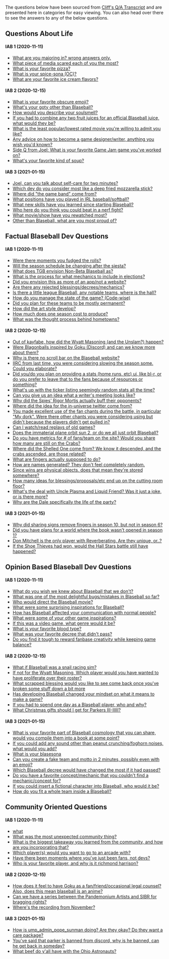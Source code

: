 The questions below have been sourced from [Cliff's Q/A Transcript](https://www.notion.so/Cliff-s-Notes-Q-A-Archive-ba2a2ede574d4b85ace0c577fba492e1) and are presented here in categories for easy viewing. You can also head over there to see the answers to any of the below questions.

## Questions About Life
#### IAB 1 (2020-11-11)
 - [What are you majoring in? wrong answers only.]()
 - [What piece of media scared each of you the most?]()
 - [What is your favorite pizza?]()
 - [What is your spice-sona (OC)?]()
 - [What are your favorite ice cream flavors?]()

#### IAB 2 (2020-12-15)
 - [What is your favorite obscure emoji?]()
 - [What's your goty other than Blaseball?]()
 - [How would you describe your soulsmell?]()
 - [If you had to combine any two fruit juices for an official Blaseball juice, what would they be?]()
 - [What is the least popular/lowest rated movie you're willing to admit you like?]()
 - [Any advice on how to become a game designer/writer, anything you wish you'd known?]()
 - [Side Q from Joel: What is your favorite Game Jam game you've worked on?]()
 - [What's your favorite kind of soup?]()

#### IAB 3 (2021-01-15)
 - [Joel, can you talk about self-care for two minutes?]()
 - [Which dev do you consider most like a deep fried mozzarella stick?]()
 - [Where did "the game band" come from?]()
 - [What positions have you played in IRL baseball/softball?]()
 - [What new skills have you learned since starting Blaseball?]()
 - [Who here do you think you could beat in a nerf fight?]()
 - [What movie/show have you rewatched most?]()
 - [Other than Blaseball, what are you most proud of?]()


## Factual Blaseball Dev Questions
#### IAB 1 (2020-11-11)
 - [Were there moments you fudged the rolls?]()
 - [Will the season schedule be changing after the siesta?]()
 - [What does TGB envision Non-Beta Blaseball as?]()
 - [What is the process for what mechanics to include in elections?]()
 - [Did you envision this as more of an app/not a website?]()
 - [Are there any rejected blessings/decrees/mechanics?]()
 - [Is there a little league Blaseball, any notable teams, where is the hall?]()
 - [How do you manage the state of the game? (Code-wise)]()
 - [Did you plan for these teams to be mostly permanent?]()
 - [How did the art style develop?]()
 - [How much does one season cost to produce?]()
 - [What was the thought process behind hometowns?]()

#### IAB 2 (2020-12-15)
 - [Out of kayfabe, how did the Wyatt Masoning (and the Unslam?) happen?]()
 - [Were Blagonballs inspired by Goku (Discord) and can we know more about them?]()
 - [Why is there no scroll bar on the Blaseball website?]()
 - [IIRC from last time, you were considering slowing the season some. Could you elaborate?]()
 - [Did you/do you plan on providing a stats (home runs, etc) ui, like bl-r, or do you prefer to leave that to the fans because of resources or something?]()
 - [What's up with the ticker listing seemingly random stats all the time?]()
 - [Can you give us an idea what a writer's meeting looks like?]()
 - [Why did the Spies' Rigor Mortis actually buff their opponents?]()
 - [Where did the idea for the in-universe twitter come from?]()
 - [You made excellent use of the fan chants during the battle, in particular "My dork". Were there other chants you were considering using but didn't because the players didn't get pulled in?]()
 - [Can I watch/read replays of old games?]()
 - [Does the immaterial plane orbit sun 2, or do we all just orbit Blaseball?]()
 - [Do you have metrics for # of fans/team on the site? Would you share how many are still on the Crabs?]()
 - [Where did the Shelled One come from? We know it descended, and the crabs ascended, are those related?]()
 - [What are fingers actually supposed to do?]()
 - [How are names generated? They don't feel completely random.]()
 - [Since wins are physical objects, does that mean they're stored somewhere?]()
 - [How many ideas for blessings/proposals/etc end up on the cutting room floor?]()
 - [What's the deal with Uncle Plasma and Liquid Friend? Was it just a joke, or is there more?]()
 - [Why are the Dale specifically the life of the party?]()

#### IAB 3 (2021-01-15)
 - [Why did sharing signs remove fingers in season 10, but not in season 6?]()
 - [Did you have plans for a world where the book wasn't opened in season 1?]()
 - [Don Mitchell is the only player with Reverberating. Are they unique, or..?]()
 - [If the Shoe Thieves had won, would the Hall Stars battle still have happened?]()


## Opinion Based Blaseball Dev Questions
#### IAB 1 (2020-11-11)
 - [What do you wish we knew about Blaseball that we don't?]()
 - [What was one of the most delightful bugs/mistakes in Blaseball so far?]()
 - [Who would direct the Blaseball movie?]()
 - [What were some surprising inspirations for Blaseball?]()
 - [How has Blaseball affected your communication with normal people?]()
 - [What were some of your other game inspirations?]()
 - [If this was a video game, what genre would it be?]()
 - [What is your favorite blood type?]()
 - [What was your favorite decree that didn't pass?]()
 - [Do you find it tough to reward fanbase creativity while keeping game balance?]()

#### IAB 2 (2020-12-15)
 - [What if Blaseball was a snail racing sim?]()
 - [If not for the Wyatt Masoning, Which player would you have wanted to have proliferate over their roster?]()
 - [What scrapped blessing would you like to see come back once you've broken some stuff down a bit more]()
 - [Has developing Blaseball changed your mindset on what it means to make a game?]()
 - [If you had to spend one day as a Blaseball player, who and why?]()
 - [What Christmas gifts should I get for Parkers III-IIIII?]()

#### IAB 3 (2021-01-15)
 - [What is your favorite part of Blaseball cosmology that you can share, would you compile them into a book at some point?]()
 - [If you could add any sound other than peanut crunching/foghorn noises, what would you add?]()
 - [What is your blasesona]()
 - [Can you create a fake team and motto in 2 minutes, possibly even with an emoji?]()
 - [Which Blaseball decree would have changed the most if it had passed?]()
 - [Do you have a favorite concept/mechanic that you couldn't find a mechanic/concept for?]()
 - [If you could insert a fictional character into Blaseball, who would it be?]()
 - [How do you fit a whole team inside a Blaseball?]()


## Community Oriented Questions
#### IAB 1 (2020-11-11)
 - [what]()
 - [What was the most unexpected community thing?]()
 - [What is the biggest takeaway you learned from the community, and how are you incorporating that?]()
 - [Which player(s) would you want to go to an arcade with?]()
 - [Have there been moments where you've just been fans, not devs?]()
 - [Who is your favorite player, and why is it richmond harrison?]()

#### IAB 2 (2020-12-15)
 - [How does it feel to have Goku as a fan/friend/occasional legal counsel? Also, does this mean blaseball is an anime?]()
 - [Can we have a series between the Pandemonium Artists and SIBR for bragging rights?]()
 - [Where's the recording from November?]()

#### IAB 3 (2021-01-15)
 - [How is ump_admin_pope_sunman doing? Are they okay? Do they want a care package?]()
 - [You've said that parker is banned from discord, why is he banned, can he get back in someday?]()
 - [What beef do y'all have with the Ohio Astronauts?]()
